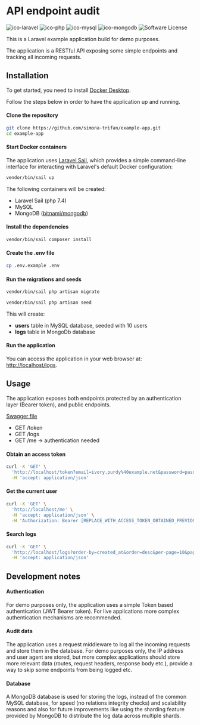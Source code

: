 # API endpoint audit

![ico-laravel]
![ico-php]
![ico-mysql]
![ico-mongodb]
![Software License][ico-license]

This is a Laravel example application build for demo purposes.

The application is a RESTful API exposing some simple endpoints and tracking all incoming requests.

## Installation

To get started, you need to install [Docker Desktop](https://www.docker.com/products/docker-desktop).

Follow the steps below in order to have the application up and running.

#### Clone the repository

```bash
git clone https://github.com/simona-trifan/example-app.git
cd example-app
```
#### Start Docker containers

The application uses [Laravel Sail](https://laravel.com/docs/8.x/sail), which provides a simple command-line interface for interacting with Laravel's default Docker configuration:

```bash
vendor/bin/sail up
```

The following containers will be created: 

- Laravel Sail (php 7.4)
- MySQL 
- MongoDB ([bitnami/mongodb](https://github.com/bitnami/bitnami-docker-mongodb))

#### Install the dependencies
```bash
vendor/bin/sail composer install
```

#### Create the .env file
```bash
cp .env.example .env
```

#### Run the migrations and seeds
```bash
vendor/bin/sail php artisan migrate

vendor/bin/sail php artisan seed
```

This will create:
- **users** table in MySQL database, seeded with 10 users
- **logs** table in MongoDb database

#### Run the application

You can access the application in your web browser at: [http://localhost/logs](http://localhost/logs).

## Usage

The application exposes both endpoints protected by an authentication layer (Bearer token), and public endpoints.

[Swagger file](swagger.yaml)

- GET /token
- GET /logs
- GET /me -> authentication needed

#### Obtain an access token
```bash
curl -X 'GET' \
  'http://localhost/token?email=ivory.purdy%40example.net&password=password' \
  -H 'accept: application/json' 
```

#### Get the current user
```bash
curl -X 'GET' \
  'http://localhost/me' \
  -H 'accept: application/json' \
  -H 'Authorization: Bearer [REPLACE_WITH_ACCESS_TOKEN_OBTAINED_PREVIOUSLY]'
```

#### Search logs
```bash
curl -X 'GET' \
  'http://localhost/logs?order-by=created_at&order=desc&per-page=10&page=1' \
  -H 'accept: application/json'
```

## Development notes

#### Authentication

For demo purposes only, the application uses a simple Token based authentication (JWT Bearer token). For live applications more complex authentication mechanisms are recommended.

#### Audit data

The application uses a request middleware to log all the incoming requests and store them in the database. For demo purposes only, the IP address and user agent are stored, but more complex applications should store more relevant data (routes, request headers, response body etc.), provide a way to skip some endpoints from being logged etc.

#### Database

A MongoDB database is used for storing the logs, instead of the common MySQL database, for speed (no relations integrity checks) and scalability reasons and also for future improvements like using the sharding feature provided by MongoDB to distribute the log data across multiple shards.

[ico-php]: https://img.shields.io/badge/php-%5E7.4-blue
[ico-laravel]: https://img.shields.io/badge/laravel-%5E8.54-blue
[ico-mysql]: https://img.shields.io/badge/mysql-8.0-blue
[ico-mongodb]: https://img.shields.io/badge/mongodb-latest-blue
[ico-license]: https://img.shields.io/badge/License-Apache%202.0-green.svg
